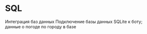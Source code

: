 # SQL
Интеграция баз данных Подключение базы данных SQLite к боту; данные о погоде по городу в базе
